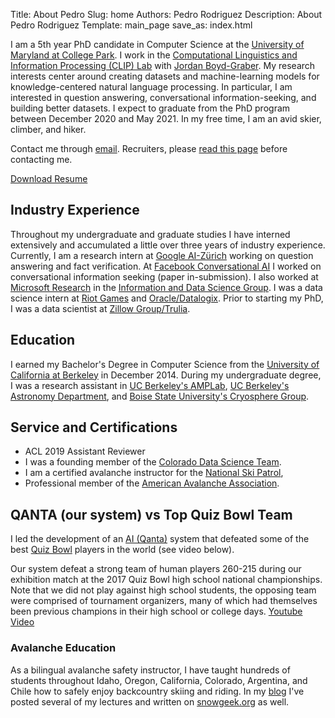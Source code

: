 Title: About Pedro
Slug: home
Authors: Pedro Rodriguez
Description: About Pedro Rodriguez
Template: main_page
save_as: index.html

I am a 5th year PhD candidate in Computer Science at the [University of Maryland at College Park](http://www.cs.umd.edu/).
I work in the [Computational Linguistics and Information Processing (CLIP) Lab](https://wiki.umiacs.umd.edu/clip/index.php/Main_Page) with [Jordan Boyd-Graber](http://www.umiacs.umd.edu/~jbg/).
My research interests center around creating datasets and machine-learning models for knowledge-centered natural language processing.
In particular, I am interested in question answering, conversational information-seeking, and building better datasets.
I expect to graduate from the PhD program between December 2020 and May 2021.
In my free time, I am an avid skier, climber, and hiker. 

Contact me through <a target="_blank" href="https://mailhide.io/e/wbfjM">email</a>. Recruiters, please [read this page](/recruiting) before contacting me.

<a class="button small common-button" style="width:200px;" href="{filename}/resume.pdf" target="_blank">Download Resume</a>


## Industry Experience

Throughout my undergraduate and graduate studies I have interned extensively and accumulated a little over three years of industry experience. Currently, I am a research intern at [Google AI-Zürich](https://ai.google/research/join-us/zurich/) working on question answering and fact verification.
At [Facebook Conversational AI](https://ai.facebook.com/research/conversational-ai) I worked on conversational information seeking (paper in-submission).
I also worked at [Microsoft Research](https://www.microsoft.com/en-us/research) in the [Information and Data Science Group](https://www.microsoft.com/en-us/research/group/information-and-data-sciences/).
I was a data science intern at [Riot Games](https://youtu.be/jsRVA-HXZQc) and [Oracle/Datalogix](https://cloud.oracle.com/data-cloud).
Prior to starting my PhD, I was a data scientist at [Zillow Group/Trulia](https://www.trulia.com/about/careers/).

## Education

I earned my Bachelor's Degree in Computer Science from the [University of California at Berkeley](https://eecs.berkeley.edu/) in December 2014.
During my undergraduate degree, I was a research assistant in [UC Berkeley's AMPLab](https://amplab.cs.berkeley.edu/), [UC Berkeley's Astronomy Department](https://sites.google.com/site/cftdinfo/), and [Boise State University's Cryosphere Group](https://earth.boisestate.edu/cryogars/).


## Service and Certifications

* ACL 2019 Assistant Reviewer
* I was a founding member of the [Colorado Data Science Team](http://codata.colorado.edu).
* I am a certified avalanche instructor for the [National Ski Patrol](http://nsp.org/), 
* Professional member of the [American Avalanche Association](https://www.americanavalancheassociation.org/).


## QANTA (our system) vs Top Quiz Bowl Team

I led the development of an [AI (Qanta)](https://qanta.org) system that defeated some of
the best [Quiz Bowl](https://en.wikipedia.org/wiki/Quiz_bowl) players in the
world (see video below).

Our system defeat a strong team of human players 260-215 during our exhibition match at the 2017 Quiz Bowl high school national championships.
Note that we did not play against high school students, the opposing team were comprised of tournament organizers, many of which had themselves been previous champions in their high school or college days. [Youtube Video](https://www.youtube.com/embed/bYFqMINXayc)

### Avalanche Education

As a bilingual avalanche safety instructor, I have taught hundreds of students throughout Idaho, Oregon, California, Colorado, Argentina, and Chile how to safely enjoy backcountry skiing and riding.
In my [blog](https://www.pedro.ai/blog) I've posted several of my lectures and written on [snowgeek.org](https://snowgeek.org) as well.
